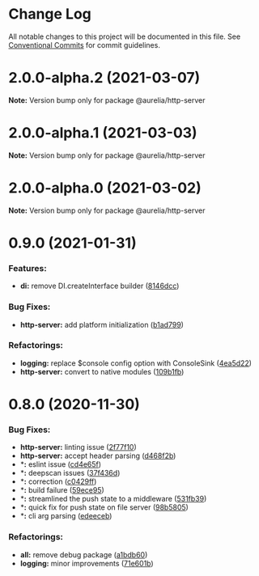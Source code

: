 # Change Log

All notable changes to this project will be documented in this file.
See [Conventional Commits](https://conventionalcommits.org) for commit guidelines.

<a name="2.0.0-alpha.2"></a>
# 2.0.0-alpha.2 (2021-03-07)

**Note:** Version bump only for package @aurelia/http-server

<a name="2.0.0-alpha.1"></a>
# 2.0.0-alpha.1 (2021-03-03)

**Note:** Version bump only for package @aurelia/http-server

<a name="2.0.0-alpha.0"></a>
# 2.0.0-alpha.0 (2021-03-02)

**Note:** Version bump only for package @aurelia/http-server

<a name="0.9.0"></a>
# 0.9.0 (2021-01-31)

### Features:

* **di:** remove DI.createInterface builder ([8146dcc](https://github.com/aurelia/aurelia/commit/8146dcc))


### Bug Fixes:

* **http-server:** add platform initialization ([b1ad799](https://github.com/aurelia/aurelia/commit/b1ad799))


### Refactorings:

* **logging:** replace $console config option with ConsoleSink ([4ea5d22](https://github.com/aurelia/aurelia/commit/4ea5d22))
* **http-server:** convert to native modules ([109b1fb](https://github.com/aurelia/aurelia/commit/109b1fb))

<a name="0.8.0"></a>
# 0.8.0 (2020-11-30)

### Bug Fixes:

* **http-server:** linting issue ([2f77f10](https://github.com/aurelia/aurelia/commit/2f77f10))
* **http-server:** accept header parsing ([d468f2b](https://github.com/aurelia/aurelia/commit/d468f2b))
* ***:** eslint issue ([cd4e65f](https://github.com/aurelia/aurelia/commit/cd4e65f))
* ***:** deepscan issues ([37f436d](https://github.com/aurelia/aurelia/commit/37f436d))
* ***:** correction ([c0429ff](https://github.com/aurelia/aurelia/commit/c0429ff))
* ***:** build failure ([59ece95](https://github.com/aurelia/aurelia/commit/59ece95))
* ***:** streamlined the push state to a middleware ([531fb39](https://github.com/aurelia/aurelia/commit/531fb39))
* ***:** quick fix for push state on file server ([98b5805](https://github.com/aurelia/aurelia/commit/98b5805))
* ***:** cli arg parsing ([edeeceb](https://github.com/aurelia/aurelia/commit/edeeceb))


### Refactorings:

* **all:** remove debug package ([a1bdb60](https://github.com/aurelia/aurelia/commit/a1bdb60))
* **logging:** minor improvements ([71e601b](https://github.com/aurelia/aurelia/commit/71e601b))


